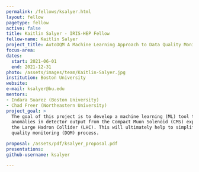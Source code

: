 ```yaml
---
permalink: /fellows/ksalyer.html
layout: fellow
pagetype: fellow
active: false
title: Kaitlin Salyer - IRIS-HEP Fellow
fellow-name: Kaitlin Salyer
project_title: AutoDQM A Machine Learning Approach to Data Quality Monitoring at CMS
focus-area:
dates:
  start: 2021-06-01
  end: 2021-12-31
photo: /assets/images/team/Kaitlin-Salyer.jpg
institution: Boston University
website:
e-mail: ksalyer@bu.edu
mentors:
- Indara Suarez (Boston University)
- Chad Freer (Northeastern University)
project_goal: >
  The goal of this project is to develop a machine learning (ML) tool to highlight
  anomalies in detector output from the Compact Muon Solenoid (CMS) experiment at
  the Large Hadron Collider (LHC). This will ultimately help to simplify the data
  quality monitoring (DQM) process.

proposal: /assets/pdf/ksalyer_proposal.pdf
presentations:
github-username: ksalyer

---
```

